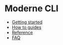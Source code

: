 # Moderne CLI

* [Getting started](getting-started/)
* [How to guides](how-to-guides/)
* [Reference](cli-reference.md)
* [FAQ](faq.md)